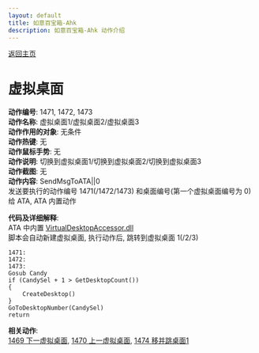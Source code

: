 ```yaml
---
layout: default
title: 如意百宝箱-Ahk
description: 如意百宝箱-Ahk 动作介绍
---
```

<link rel="stylesheet" href="../Actions/css/atom-one-light.min.css">
<script src="../Actions/js/highlight.min.js"></script>
<script>hljs.highlightAll();</script>

[返回主页](../index.md)

# [](#header-2) 虚拟桌面

**动作编号**: 1471, 1472, 1473  
**动作名称**: 虚拟桌面1/虚拟桌面2/虚拟桌面3  
**动作作用的对象**: 无条件  
**动作热键**: 无  
**动作鼠标手势**: 无  
**动作说明**: 切换到虚拟桌面1/切换到虚拟桌面2/切换到虚拟桌面3  
**动作截图**: 无  
**动作内容**: SendMsgToATA||0  
发送要执行的动作编号 1471(/1472/1473) 和桌面编号(第一个虚拟桌面编号为 0) 给 ATA, ATA 内置动作  

**代码及详细解释**:  
ATA 中内置 [VirtualDesktopAccessor.dll](https://github.com/Ciantic/VirtualDesktopAccessor)  
脚本会自动新建虚拟桌面, 执行动作后, 跳转到虚拟桌面 1(/2/3)  

```Autohotkey
1471:
1472:
1473:
Gosub Candy
if (CandySel + 1 > GetDesktopCount())
{
	CreateDesktop()
}
GoToDesktopNumber(CandySel)
return
```

**相关动作**:  
[1469 下一虚拟桌面](1469.md), [1470 上一虚拟桌面](1470.md), [1474 移并跳桌面1](1474.md)